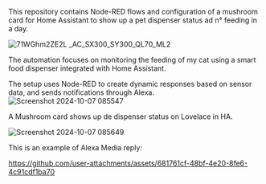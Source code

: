 This repository contains Node-RED flows and configuration of a mushroom card for Home Assistant to show up a pet dispenser status ad n° feeding in a day. 

![71WGhm2ZE2L __AC_SX300_SY300_QL70_ML2_](https://github.com/user-attachments/assets/46fc1b54-3abe-4e3e-b1bc-af563d01062f)

The automation focuses on monitoring the feeding of my cat using a smart food dispenser integrated with Home Assistant. 

The setup uses Node-RED to create dynamic responses based on sensor data, and sends notifications through Alexa.
![Screenshot 2024-10-07 085547](https://github.com/user-attachments/assets/4bf8d25e-81c4-40fb-9408-2879797b340f)

A Mushroom card shows up de dispenser status on Lovelace in HA.

![Screenshot 2024-10-07 085649](https://github.com/user-attachments/assets/d834bf48-7162-414b-89bb-4d7eb8e694ca)

This is an example of Alexa Media reply:



https://github.com/user-attachments/assets/681761cf-48bf-4e20-8fe6-4c91cdf1ba70

